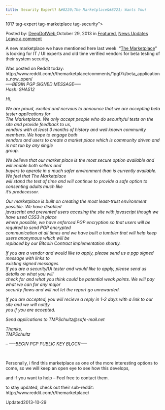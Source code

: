 ```yaml
---
title: Security Expert? &#8220;The Marketplace&#8221; Wants You!
---
```

1017  tag-expert tag-marketplace tag-security">

<span>Posted by: <a href="https://www.deepdotweb.com/author/admin/" title="">DeepDotWeb </a></span>
<span>October 29, 2013</span>
<span>in <a href="https://www.deepdotweb.com/category/deepdot-news/" rel="category tag">Featured</a>, <a href="https://www.deepdotweb.com/category/news-updates/" rel="category tag">News Updates</a></span>
<span><a href="https://www.deepdotweb.com/2013/10/29/security-expert-the-marketplace-wants-you/#respond">Leave a comment</a></span>


<p>A new marketplace we have mentioned here last week  &#8220;<a href="http://www.deepdotweb.com/2013/10/20/oh-joy-yet-another-marketplace-in-progress-the-marketplace/">The Marketplace</a>&#8221; is looking for IT / UI experts and old time verified vendors for beta testing of their system security,</p>
<p>Was posted on Reddit today:  http://www.reddit.com/r/themarketplace/comments/1pgl7k/beta_applications_now_open/<br/>
<em>&#8212;&#8211;BEGIN PGP SIGNED MESSAGE&#8212;&#8211;</em><br/>
<em> Hash: SHA512</em></p>
<p><em>Hi,</em></p>
<p><em>We are proud, excited and nervous to announce that we are accepting beta tester applications for</em><br/>
<em> The Marketplace. We only accept people who do security/ui tests on the site and provide feedback to us,</em><br/>
<em> vendors with at least 3 months of history and well known community members. We hope to engage both</em><br/>
<em> vendors and users to create a market place which is community driven and is not run by any single</em><br/>
<em> group.</em></p>
<p><em>We believe that our market place is the most secure option available and will enable both sellers and</em><br/>
<em> buyers to operate in a much safer environment than is currently available. We feel that The Marketplace</em><br/>
<em> will stand the test of time and will continue to provide a safe option to consenting adults much like</em><br/>
<em> it&#8217;s predecessor.</em></p>
<p><em>Our marketplace is built on creating the most least-trust environment possible. We have disabled</em><br/>
<em> javascript and prevented users accesing the site with javascript though we have used CSS3 in place</em><br/>
<em> where possible, we have enforced PGP encryption so that users will be required to send PGP encrypted</em><br/>
<em> communication at all times and we have built a tumbler that will help keep users anonymous which will be</em><br/>
<em> replaced by our Bitcoin Contract implementation shortly.</em></p>
<p><em>If you are a vendor and would like to apply, please send us a pgp signed message with links to</em><br/>
<em> existing signed messages.</em><br/>
<em> If you are a security/UI tester and would like to apply, please send us details on what you will</em><br/>
<em> check for and what you think could be potential weak points. We will pay what we can for any major</em><br/>
<em> security flaws and will not let the report go unrewarded.</em></p>
<p><em>If you are accepted, you will recieve a reply in 1-2 days with a link to our site and we will notify</em><br/>
<em> you if you are accepted.</em></p>
<p><em>Send applications to TMPSchultz@safe-mail.net</em></p>
<p><em>Thanks,</em><br/>
<em> TMPSchultz</em></p>
<p><em>&#8211; &#8212;&#8211;BEGIN PGP PUBLIC KEY BLOCK&#8212;&#8211;</em></p>
<p>&nbsp;</p>
<p>Personally, i find this marketplace as one of the more interesting options to come, so we will keep an open eye to see how this develops,</p>
<p>and if you want to help &#8211; Feel free to contact them.</p>
<p>to stay updated, check out their sub-reddit: http://www.reddit.com/r/themarketplace/</p>
</div>
<span style="display:none"><a href="https://www.deepdotweb.com/tag/expert/" rel="tag">expert</a> <a href="https://www.deepdotweb.com/tag/marketplace/" rel="tag">marketplace</a> <a href="https://www.deepdotweb.com/tag/security/" rel="tag">security</a></span> 
Updated2013-10-29
